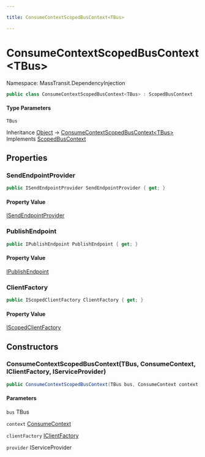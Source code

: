 ```yaml
---

title: ConsumeContextScopedBusContext<TBus>

---
```


# ConsumeContextScopedBusContext\<TBus\>

Namespace: MassTransit.DependencyInjection

```csharp
public class ConsumeContextScopedBusContext<TBus> : ScopedBusContext
```

#### Type Parameters

`TBus`<br/>

Inheritance [Object](https://learn.microsoft.com/en-us/dotnet/api/system.object) → [ConsumeContextScopedBusContext\<TBus\>](../masstransit-dependencyinjection/consumecontextscopedbuscontext-1)<br/>
Implements [ScopedBusContext](../masstransit-dependencyinjection/scopedbuscontext)

## Properties

### **SendEndpointProvider**

```csharp
public ISendEndpointProvider SendEndpointProvider { get; }
```

#### Property Value

[ISendEndpointProvider](../../masstransit-abstractions/masstransit/isendendpointprovider)<br/>

### **PublishEndpoint**

```csharp
public IPublishEndpoint PublishEndpoint { get; }
```

#### Property Value

[IPublishEndpoint](../../masstransit-abstractions/masstransit/ipublishendpoint)<br/>

### **ClientFactory**

```csharp
public IScopedClientFactory ClientFactory { get; }
```

#### Property Value

[IScopedClientFactory](../masstransit/iscopedclientfactory)<br/>

## Constructors

### **ConsumeContextScopedBusContext(TBus, ConsumeContext, IClientFactory, IServiceProvider)**

```csharp
public ConsumeContextScopedBusContext(TBus bus, ConsumeContext context, IClientFactory clientFactory, IServiceProvider provider)
```

#### Parameters

`bus` TBus<br/>

`context` [ConsumeContext](../../masstransit-abstractions/masstransit/consumecontext)<br/>

`clientFactory` [IClientFactory](../../masstransit-abstractions/masstransit/iclientfactory)<br/>

`provider` IServiceProvider<br/>
